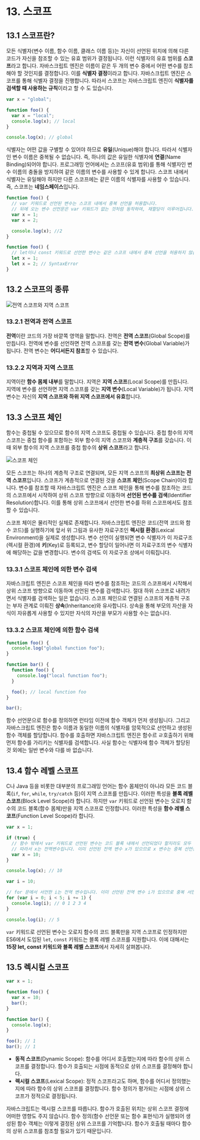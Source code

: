 # 13. 스코프

## 13.1 스코프란?

모든 식별자(변수 이름, 함수 이름, 클래스 이름 등)는 자신이 선언된 위치에 의해 다른 코드가 자신을 참조할 수 있는 유효 범위가 결정됩니다. 이런 식별자의 유효 범위를 **스코프**라고 합니다. 자바스크립트 엔진은 이름이 같은 두 개의 변수 중에서 어떤 변수를 참조해야 할 것인지를 결정합니다. 이를 **식별자 결정**이라고 합니다. 자바스크립트 엔진은 스코프를 통해 식별자 결정을 진행합니다. 따라서 스코프는 자바스크립트 엔진이 **식별자를 검색할 때 사용하는 규칙**이라고 할 수 도 있습니다.

```javascript
var x = "global";

function foo() {
  var x = "local";
  console.log(x); // local
}

console.log(x); // global
```

식별자는 어떤 값을 구별할 수 있어야 하므로 **유일**(Unique)해야 합니다. 따라서 식별자인 변수 이름은 중복될 수 없습니다. 즉, 하나의 값은 유일한 식별자에 **연결**(Name Binding)되어야 합니다. 프로그래밍 언어에서는 스코프(유효 범위)를 통해 식별자인 변수 이름의 충돌을 방지하여 같은 이름의 변수를 사용할 수 있게 합니다. 스코프 내에서 식별자는 유일해야 하지만 다른 스코프에는 같은 이름의 식별자를 사용할 수 있습니다. 즉, 스코프는 **네임스페이스**입니다.

```javascript
function foo() {
  // var 키워드로 선언된 변수는 스코프 내에서 중복 선언을 허용합니다.
  // 뒤에 오는 변수 선언문은 var 키워드가 없는 것처럼 동작하여, 재할당이 이루어집니다.
  var x = 1;
  var x = 2;

  console.log(x); //2
}
```

```javascript
function foo() {
  // let이나 const 키워드로 선언한 변수는 같은 스코프 내에서 중복 선언을 허용하지 않습니다.
  let x = 1;
  let x = 2; // SyntaxError
}
```

## 13.2 스코프의 종류

![전역 스코프와 지역 스코프](../_images/javascript1302.png)

### 13.2.1 전역과 전역 스코프

**전역**이란 코드의 가장 바깥쪽 영역을 말합니다. 전역은 **전역 스코프**(Global Scope)를 만듭니다. 전역에 변수를 선언하면 전역 스코프를 갖는 **전역 변수**(Global Variable)가 됩니다. 전역 변수는 **어디서든지 참조**할 수 있습니다.

### 13.2.2 지역과 지역 스코프

지역이란 **함수 몸체 내부**를 말합니다. 지역은 **지역 스코프**(Local Scope)를 만듭니다. 지역에 변수를 선언하면 지역 스코프를 갖는 **지역 변수**(Local Variable)가 됩니다. 지역 변수는 자신의 **지역 스코프와 하위 지역 스코프에서 유효**합니다.

## 13.3 스코프 체인

함수는 중첩될 수 있으므로 함수의 지역 스코프도 중첩될 수 있습니다. 중첩 함수의 지역 스코프는 중첩 함수를 포함하는 외부 함수의 지역 스코프와 **계층적 구조**를 갖습니다. 이때 외부 함수의 지역 스코프를 중첩 함수의 **상위 스코프**라고 합니다.

![스코프 체인](../_images/javascript1303.png)

모든 스코프는 하나의 계층적 구조로 연결되며, 모든 지역 스코프의 **최상위 스코프는 전역 스코프**입니다. 스코프가 계층적으로 연결된 것을 **스코프 체인**(Scope Chain)이라 합니다. 변수를 참조할 때 자바스크립트 엔진은 스코프 체인을 통해 변수를 참조하는 코드의 스코프에서 시작하여 상위 스코프 방향으로 이동하며 **선언된 변수를 검색**(Identifier Resolution)합니다. 이를 통해 상위 스코프에서 선언한 변수를 하위 스코프에서도 참조할 수 있습니다.

스코프 체이은 물리적인 실체로 존재합니다. 자바스크립트 엔진은 코드(전역 코드와 함수 코드)를 실행하기에 앞서 위 그림과 유사한 자료구조인 **렉시컬 환경**(Lexical Environment)을 실제로 생성합니다. 변수 선언이 실행되면 변수 식별자가 이 자료구조(렉시컬 환경)에 **키**(Key)로 등록되고, 변수 할당이 일어나면 이 자료구조의 변수 식별자에 해당하는 값을 변경합니다. 변수의 검색도 이 자로구조 상에서 이뤄집니다.

### 13.3.1 스코프 체인에 의한 변수 검색

자바스크립트 엔진은 스코프 체인을 따라 변수를 참조하는 코드의 스코프에서 시작해서 상위 스코프 방향으로 이동하며 선언된 변수를 검색합니다. 절대 하위 스코프로 내려가면서 식별자를 검색하는 일은 없습니다. 스코프 체인으로 연결된 스코프의 계층적 구조는 부자 관계로 이뤄진 **상속**(Inheritance)와 유사합니다. 상속을 통해 부모의 자산을 자식이 자유롭게 사용할 수 있지만 자식의 자산을 부모가 사용할 수는 없습니다.

### 13.3.2 스코프 체인에 의한 함수 검색

```javascript
function foo() {
  console.log("global function foo");
}

function bar() {
  function foo() {
    console.log("local function foo");
  }

  foo(); // local function foo
}

bar();
```

함수 선언문으로 함수를 정의하면 런타임 이전에 함수 객체가 먼저 생성됩니다. 그리고 자바스크립트 엔진은 함수 이름과 동일한 이름의 식별자를 암묵적으로 선언하고 생성된 함수 객체를 할당합니다. 함수를 호출하면 자바스크립트 엔진은 함수르 ㄹ호출하기 위해 먼저 함수를 가리키는 식별자를 검색합니다. 사실 함수는 식별자에 함수 객체가 할당된 것 외에는 일반 변수와 다를 바 없습니다.

## 13.4 함수 레벨 스코프

C나 Java 등을 비롯한 대부분의 프로그래밍 언어는 함수 몸체만이 아니라 모든 코드 블록(`if`, `for`, `while`, `try/catch` 등)이 지역 스코프를 만듭니다. 이러한 특성을 **블록 레벨 스코프**(Block Level Scope)라 합니다. 하지만 `var` 키워드로 선언된 변수는 오로지 함수의 코드 블록(함수 몸체)만을 지역 스코프로 인정합니다. 이러한 특성을 **함수 레벨 스코프**(Function Level Scope)라 합니다.

```javascript
var x = 1;

if (true) {
  // 함수 밖에서 var 키워드로 선언된 변수는 코드 블록 내에서 선언되었다 할지라도 모두 정역 변수입니다.
  // 따라서 x는 전역변수입니다. 이미 선언된 전역 변수 x가 있으므로 x 변수는 중복 선언됩니다.
  var x = 10;
}

console.log(x); // 10
```

```javascript
var i = 10;

// for 문에서 서언한 i는 전역 변수입니다. 이미 선언된 전역 변수 i가 있으므로 중복 서언됩니다.
for (var i = 0; i < 5; i += 1) {
  console.log(i); // 0 1 2 3 4
}

console.log(i); // 5
```

`var` 키워드로 선언된 변수는 오로지 함수의 코드 블록만을 지역 스코프로 인정하지만 ES6에서 도입된 `let`, `const` 키워드는 블록 레벨 스코프를 지원합니다. 이에 대해서는 **15장 let, const 키워드와 블록 레벨 스코프**에서 자세히 살펴봅니다.

## 13.5 렉시컬 스코프

```javascript
var x = 1;

function foo() {
  var x = 10;
  bar();
}

function bar() {
  console.log(x);
}

foo(); // 1
bar(); // 1
```

- **동적 스코프**(Dynamic Scope): 함수를 어디서 호출했는지에 따라 함수의 상위 스코프를 결정합니다. 함수가 호출되는 시점에 동적으로 상위 스코프를 결정해야 합니다.
- **렉시컬 스코프**(Lexical Scope): 정적 스코프라고도 하며, 함수를 어디서 정의했는지에 따라 함수의 상위 스코프를 결정합니다. 함수 정의가 평가되는 시점에 상위 스코프가 정적으로 결정됩니다.

자바스크립트는 렉시컬 스코프를 따릅니다. 함수가 호출된 위치는 상위 스코프 결정에 어떠한 영향도 주지 않습니다. 함수 정의(함수 선언문 또는 함수 표현식)가 실행되어 생성된 함수 객체는 이렇게 결정된 상위 스코프를 기억합니다. 함수가 호출될 때마다 함수의 상위 스코프를 참조할 필요가 있기 때문입니다.

